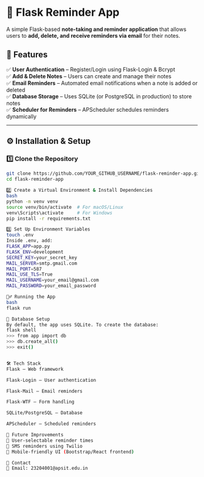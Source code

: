 # 📝 Flask Reminder App

A simple Flask-based **note-taking and reminder application** that allows users to **add, delete, and receive reminders via email** for their notes.

## 🚀 Features

✅ **User Authentication** – Register/Login using Flask-Login & Bcrypt  
✅ **Add & Delete Notes** – Users can create and manage their notes  
✅ **Email Reminders** – Automated email notifications when a note is added or deleted  
✅ **Database Storage** – Uses SQLite (or PostgreSQL in production) to store notes  
✅ **Scheduler for Reminders** – APScheduler schedules reminders dynamically  

---

## ⚙️ Installation & Setup

### **1️⃣ Clone the Repository**
```bash
git clone https://github.com/YOUR_GITHUB_USERNAME/flask-reminder-app.git
cd flask-reminder-app

2️⃣ Create a Virtual Environment & Install Dependencies
bash
python -m venv venv
source venv/bin/activate  # For macOS/Linux
venv\Scripts\activate     # For Windows
pip install -r requirements.txt

3️⃣ Set Up Environment Variables
touch .env
Inside .env, add:
FLASK_APP=app.py
FLASK_ENV=development
SECRET_KEY=your_secret_key
MAIL_SERVER=smtp.gmail.com
MAIL_PORT=587
MAIL_USE_TLS=True
MAIL_USERNAME=your_email@gmail.com
MAIL_PASSWORD=your_email_password

🏃‍♂️ Running the App
bash
flask run

🎯 Database Setup
By default, the app uses SQLite. To create the database:
flask shell
>>> from app import db
>>> db.create_all()
>>> exit()


🛠 Tech Stack
Flask – Web framework

Flask-Login – User authentication

Flask-Mail – Email reminders

Flask-WTF – Form handling

SQLite/PostgreSQL – Database

APScheduler – Scheduled reminders

🎯 Future Improvements
🔹 User-selectable reminder times
🔹 SMS reminders using Twilio
🔹 Mobile-friendly UI (Bootstrap/React frontend)

📧 Contact
📩 Email: 23204001@apsit.edu.in






